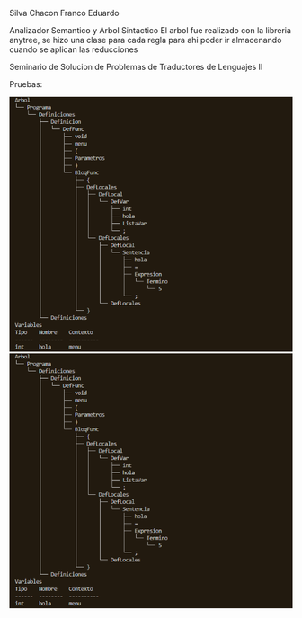 Silva Chacon Franco Eduardo

Analizador Semantico y Arbol Sintactico
El arbol fue realizado con la libreria anytree, se hizo una clase para cada regla para ahi poder ir almacenando cuando se aplican las reducciones

Seminario de Solucion de Problemas de Traductores de Lenguajes II

Pruebas:

![Cadena](https://github.com/franco-e-s-c/Sem-Traductores2/blob/cb576ebd5cc99a9a121822ba97634227f7c6e6ab/Analizador%20Semantico/imagenes/1.1.png)
![Cadena](https://github.com/franco-e-s-c/Sem-Traductores2/blob/cb576ebd5cc99a9a121822ba97634227f7c6e6ab/Analizador%20Semantico/imagenes/1.1.png)

